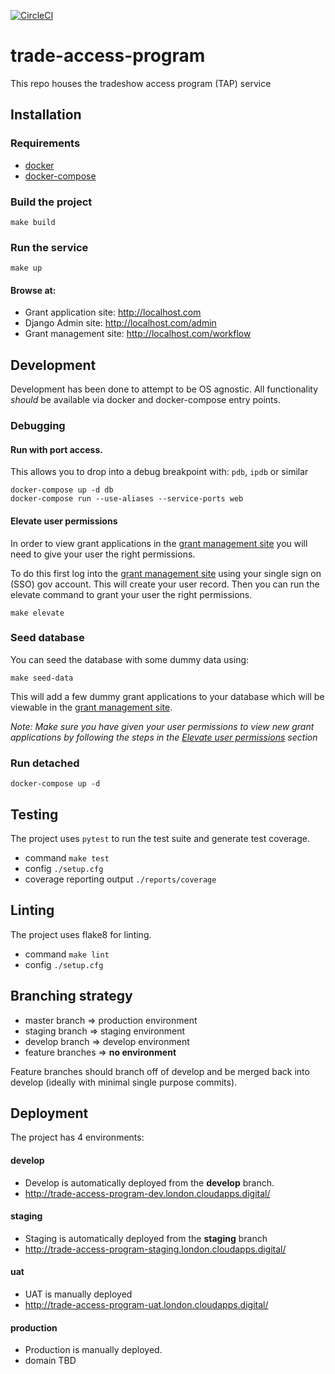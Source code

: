 [![CircleCI](https://circleci.com/gh/uktrade/trade-access-program/tree/master.svg?style=shield)](https://circleci.com/gh/uktrade/trade-access-program/tree/master)

# trade-access-program
This repo houses the tradeshow access program (TAP) service

## Installation

### Requirements
 - [docker](https://hub.docker.com/editions/community/docker-ce-desktop-mac)
 - [docker-compose](https://hub.docker.com/editions/community/docker-ce-desktop-mac)

### Build the project
```
make build
```

### Run the service
```
make up
```

#### Browse at:
- Grant application site: http://localhost.com
- Django Admin site: http://localhost.com/admin
- Grant management site: http://localhost.com/workflow

## Development
Development has been done to attempt to be OS agnostic. All functionality _should_ be 
available via docker and docker-compose entry points.

### Debugging
#### Run with port access.
This allows you to drop into a debug breakpoint with: `pdb`, `ipdb` or similar
```
docker-compose up -d db
docker-compose run --use-aliases --service-ports web
```   

#### Elevate user permissions
In order to view grant applications in the [grant management site](http://localhost.com/workflow) you will need to 
give your user the right permissions. 

To do this first log into the [grant management site](http://localhost.com/workflow) 
using your single sign on (SSO) gov account. This will create your user record. Then you 
can run the elevate command to grant your user the right permissions. 
```
make elevate
```

### Seed database
You can seed the database with some dummy data using:
```
make seed-data
``` 

This will add a few dummy grant applications to your database which will be viewable in the
[grant management site](http://localhost.com/workflow). 

_Note: Make sure you have given your user permissions to view new grant applications by following 
the steps in the [Elevate user permissions](#elevate-user-permissions) section_  

### Run detached
```
docker-compose up -d
```

## Testing
The project uses `pytest` to run the test suite and generate test coverage.
 - command `make test`
 - config `./setup.cfg`
 - coverage reporting output `./reports/coverage` 

## Linting
The project uses flake8 for linting.
 - command `make lint`
 - config `./setup.cfg`
 
## Branching strategy
 - master branch => production environment
 - staging branch => staging environment
 - develop branch => develop environment
 - feature branches => **no environment**
 
Feature branches should branch off of develop and be merged back into develop (ideally with 
minimal single purpose commits).
 
## Deployment
The project has 4 environments:

#### develop
- Develop is automatically deployed from the **develop** branch.
- http://trade-access-program-dev.london.cloudapps.digital/

#### staging
- Staging is automatically deployed from the **staging** branch
- http://trade-access-program-staging.london.cloudapps.digital/
    
#### uat 
- UAT is manually deployed
- http://trade-access-program-uat.london.cloudapps.digital/
    
#### production 
- Production is manually deployed. 
- domain TBD
 